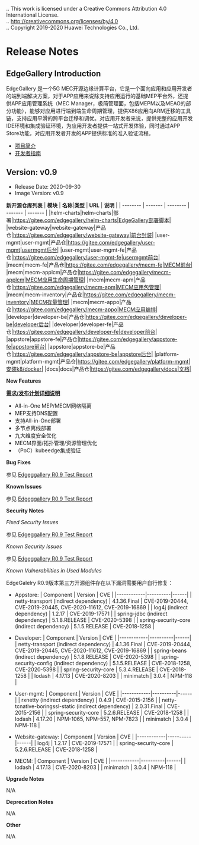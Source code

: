 .. This work is licensed under a Creative Commons Attribution 4.0 International License. <br>
.. http://creativecommons.org/licenses/by/4.0 <br>
.. Copyright 2019-2020 Huawei Technologies Co., Ltd. <br>

Release Notes
=============

EdgeGallery Introduction
------------------------
EdgeGallery 是一个5G MEC开源边缘计算平台，它是一个面向应用和应用开发者的端到端解决方案，对于APP应用来说除支持应用运行的基础MEP平台外，还提供APP应用管理系统（MEC Manager，极简管理面，包括MEPM以及MEAO的部分功能），能够对应用进行端到端生命周期管理，提供X86应用向ARM迁移的工具链，支持应用平滑的跨平台迁移和调优。对应用开发者来说，提供完整的应用开发IDE环境和集成验证环境，为应用开发者提供一站式开发体验，同时通过APP Store功能，对应用开发者开发的APP提供标准的准入验证流程。
- [项目简介](https://gitee.com/edgegallery/docs/blob/master/Get%20Started/Start%20from%20A%20Demo%20on%20EdgeGallery.md)
- [开发者指南](https://gitee.com/edgegallery/docs/tree/master/Developer%20Guide)
   
 Version: v0.9
--------------

 - Release Date: 2020-09-30
 - Image Version: v0.9

**新开源仓库列表**
| **模块** | **名称**|**类型** | **URL** | **说明** |
| -------- | ------- | -------- | ------- | ------- |
|helm-charts|helm-charts|部署|https://gitee.com/edgegallery/helm-charts|EdgeGallery部署脚本|
|website-gateway|website-gateway|产品仓|https://gitee.com/edgegallery/website-gateway|前台封装|
|user-mgmt|user-mgmt|产品仓|https://gitee.com/edgegallery/user-mgmt|usermgmt后台|
|user-mgmt|user-mgmt-fe|产品仓|https://gitee.com/edgegallery/user-mgmt-fe|usermgmt前台|
|mecm|mecm-fe|产品仓|https://gitee.com/edgegallery/mecm-fe|MECM前台|
|mecm|mecm-applcm|产品仓|https://gitee.com/edgegallery/mecm-applcm|MECM应用生命周期管理|
|mecm|mecm-apm|产品仓|https://gitee.com/edgegallery/mecm-apm|MECM应用包管理|
|mecm|mecm-inventory|产品仓|https://gitee.com/edgegallery/mecm-inventory|MECM存量管理|
|mecm|mecm-appo|产品仓|https://gitee.com/edgegallery/mecm-appo|MECM应用编排|
|developer|developer-be|产品仓|https://gitee.com/edgegallery/developer-be|developer后台|
|developer|developer-fe|产品仓|https://gitee.com/edgegallery/developer-fe|developer前台|
|appstore|appstore-fe|产品仓|https://gitee.com/edgegallery/appstore-fe|appstore前台|
|appstore|appstore-be|产品仓|https://gitee.com/edgegallery/appstore-be|appstore后台|
|platform-mgmt|platform-mgmt|产品仓|https://gitee.com/edgegallery/platform-mgmt|安装k8/docker|
|docs|docs|产品仓|https://gitee.com/edgegallery/docs|文档|

**New Features**

[ **需求/发布计划详细说明** ](https://gitee.com/edgegallery/community/tree/master/TSC/Release/v0.9)

* All-in-One MEP/MECM网络隔离
* MEP支持DNS配置
* 支持All-in-One部署
* 多节点离线部署
* 九大维度安全优化
* MECM界面/拓扑管理/资源管理优化
* （PoC）kubeedge集成验证


 **Bug Fixes**

 参见 [Edgeggallery R0.9 Test Report](https://gitee.com/edgegallery/community/blob/master/Test%20WG/Test%20Release/Edgeggallery%20R0.9%20Test%20%20Report%20.md)

 **Known Issues**

  参见 [Edgeggallery R0.9 Test Report](https://gitee.com/edgegallery/community/blob/master/Test%20WG/Test%20Release/Edgeggallery%20R0.9%20Test%20%20Report%20.md)

 **Security Notes**

 *Fixed Security Issues*

  参见 [Edgeggallery R0.9 Test Report](https://gitee.com/edgegallery/community/blob/master/Test%20WG/Test%20Release/Edgeggallery%20R0.9%20Test%20%20Report%20.md)

 *Known Security Issues*

  参见 [Edgeggallery R0.9 Test Report](https://gitee.com/edgegallery/community/blob/master/Test%20WG/Test%20Release/Edgeggallery%20R0.9%20Test%20%20Report%20.md)

 *Known Vulnerabilities in Used Modules*

EdgeGalelry R0.9版本第三方开源组件存在以下漏洞需要用户自行修复：

- Appstore:
  | Component  | Version  | CVE  |
  |------------|----------|------|
  | netty-transport (indirect dependency) | 4.1.36.Final | CVE-2019-20444, CVE-2019-20445, CVE-2020-11612, CVE-2019-16869 |
  | log4j (indirect dependency) | 1.2.17 | CVE-2019-17571 |
  | spring-jdbc (indirect dependency) | 5.1.8.RELEASE | CVE-2020-5398 |
  | spring-security-core (indirect dependency) | 5.1.5.RELEASE | CVE-2018-1258 |

- Developer:
  | Component  | Version  | CVE  |
  |------------|----------|------|
  | netty-transport (indirect dependency) | 4.1.36.Final | CVE-2019-20444, CVE-2019-20445, CVE-2020-11612, CVE-2019-16869 |
  | spring-beans (indirect dependency) | 5.1.8.RELEASE | CVE-2020-5398 |
  | spring-security-config (indirect dependency) | 5.1.5.RELEASE | CVE-2018-1258, CVE-2020-5398 |
  | spring-security-core | 5.3.4.RELEASE | CVE-2018-1258 |
  | lodash | 4.17.13 | CVE-2020-8203 |
  | minimatch | 3.0.4 | NPM-118 |

- User-mgmt:
  | Component  | Version  | CVE  |
  |------------|----------|------|
  | rxnetty (indirect dependency) | 0.4.9 | CVE-2015-2156 |
  | netty-tcnative-boringssl-static (indirect dependency) | 2.0.31.Final | CVE-2015-2156 |
  | spring-security-core | 5.2.6.RELEASE | CVE-2018-1258 |
  | lodash | 4.17.20 | NPM-1065, NPM-557, NPM-7823 |
  | minimatch | 3.0.4 | NPM-118 |

- Website-gateway:
  | Component  | Version  | CVE  |
  |------------|----------|------|
  | log4j | 1.2.17 | CVE-2019-17571 |
  | spring-security-core | 5.2.6.RELEASE | CVE-2018-1258 |

- MECM:
  | Component  | Version  | CVE  |
  |------------|----------|------|
  | lodash | 4.17.13 | CVE-2020-8203 |
  | minimatch | 3.0.4 | NPM-118 |


 **Upgrade Notes**

 N/A

 **Deprecation Notes**

 N/A

 **Other**

 N/A
